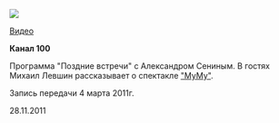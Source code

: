 [
![](http://cs12558.vkontakte.ru/u712407/video/s_81e29627.jpg)
][0]


[Видео][1]


**Канал 100**


Программа "Поздние встречи" с Александром Сениным. В гостях Михаил Левшин рассказывает о спектакле ["МуМу"][2].


Запись передачи 4 марта 2011г.


28.11.2011

[0]: http://vk.com/video-15602252_159376811
[1]: http://vk.com/video-15602252_159170346
[2]: ../../performance/krepostnaya-lyubov-mumu "Крепостная любовь (Муму)"